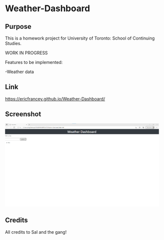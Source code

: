 # Weather-Dashboard

## Purpose

This is a homework project for University of Toronto: School of Continuing Studies.

WORK IN PROGRESS

Features to be implemented:

-Weather data

## Link
https://ericfrancey.github.io/Weather-Dashboard/

## Screenshot
  ![Alt text](assets/WDscreen.png?raw=true "Screenshot")

  
## Credits
All credits to Sal and the gang!
